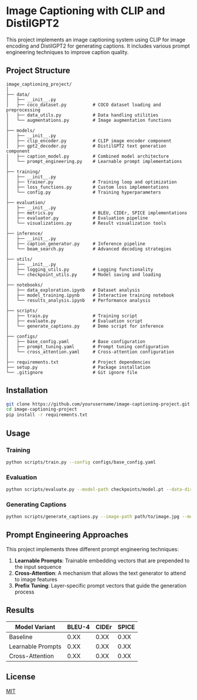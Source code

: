 # Image Captioning with CLIP and DistilGPT2

This project implements an image captioning system using CLIP for image encoding and DistilGPT2 for generating captions. It includes various prompt engineering techniques to improve caption quality.

## Project Structure

```
image_captioning_project/
│
├── data/
│   ├── __init__.py
│   ├── coco_dataset.py          # COCO dataset loading and preprocessing
│   ├── data_utils.py            # Data handling utilities
│   └── augmentations.py         # Image augmentation functions
│
├── models/
│   ├── __init__.py
│   ├── clip_encoder.py          # CLIP image encoder component
│   ├── gpt2_decoder.py          # DistilGPT2 text generation component
│   ├── caption_model.py         # Combined model architecture
│   └── prompt_engineering.py    # Learnable prompt implementations
│
├── training/
│   ├── __init__.py
│   ├── trainer.py               # Training loop and optimization
│   ├── loss_functions.py        # Custom loss implementations
│   └── config.py                # Training hyperparameters
│
├── evaluation/
│   ├── __init__.py
│   ├── metrics.py               # BLEU, CIDEr, SPICE implementations
│   ├── evaluator.py             # Evaluation pipeline
│   └── visualizations.py        # Result visualization tools
│
├── inference/
│   ├── __init__.py
│   ├── caption_generator.py     # Inference pipeline
│   └── beam_search.py           # Advanced decoding strategies
│
├── utils/
│   ├── __init__.py
│   ├── logging_utils.py         # Logging functionality
│   └── checkpoint_utils.py      # Model saving and loading
│
├── notebooks/
│   ├── data_exploration.ipynb   # Dataset analysis
│   ├── model_training.ipynb     # Interactive training notebook
│   └── results_analysis.ipynb   # Performance analysis
│
├── scripts/
│   ├── train.py                 # Training script
│   ├── evaluate.py              # Evaluation script
│   └── generate_captions.py     # Demo script for inference
│
├── configs/
│   ├── base_config.yaml         # Base configuration
│   ├── prompt_tuning.yaml       # Prompt tuning configuration
│   └── cross_attention.yaml     # Cross-attention configuration
│
├── requirements.txt             # Project dependencies
├── setup.py                     # Package installation
└── .gitignore                   # Git ignore file
```

## Installation

```bash
git clone https://github.com/yourusername/image-captioning-project.git
cd image-captioning-project
pip install -r requirements.txt
```

## Usage

### Training

```bash
python scripts/train.py --config configs/base_config.yaml
```

### Evaluation

```bash
python scripts/evaluate.py --model-path checkpoints/model.pt --data-dir data/coco
```

### Generating Captions

```bash
python scripts/generate_captions.py --image-path path/to/image.jpg --model-path checkpoints/model.pt
```

## Prompt Engineering Approaches

This project implements three different prompt engineering techniques:

1. **Learnable Prompts**: Trainable embedding vectors that are prepended to the input sequence
2. **Cross-Attention**: A mechanism that allows the text generator to attend to image features
3. **Prefix Tuning**: Layer-specific prompt vectors that guide the generation process

## Results

| Model Variant | BLEU-4 | CIDEr | SPICE |
|---------------|--------|-------|-------|
| Baseline      | 0.XX   | 0.XX  | 0.XX  |
| Learnable Prompts | 0.XX | 0.XX | 0.XX |
| Cross-Attention | 0.XX | 0.XX | 0.XX |

## License

[MIT](LICENSE)
